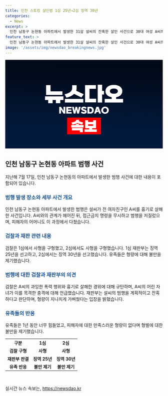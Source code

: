 ```yaml
---
title: 인천 스토킹 살인범 1심 25년→2심 징역 30년
categories:
  - News
excerpt: >
  인천 남동구 논현동 아파트에서 발생한 31살 설씨의 잔혹한 살인 사건으로 30대 여성 A씨의 유족들은 사형을 요구하며 충격과 분노를 터뜨렸습니다. 그러나 재판부는 1심에서의 징역 25년을 30년으로 늘리는 판결을 내렸고, 이에도 유족들은 불만을 감추지 않았습니다. 검찰은 A씨의 어린 자녀가 목격한 장면의 공포를 강조하며 사형을 구형했으나, 재판부는 계획적이고 잔혹한 범행을 이유로 징역형을 선고했습니다.
feature_text: >
  인천 남동구 논현동 아파트에서 발생한 31살 설씨의 잔혹한 살인 사건으로 30대 여성 A씨의 유족들은 사형을 요구하며 충격과 분노를 터뜨렸습니다. 그러나 재판부는 1심에서의 징역 25년을 30년으로 늘리는 판결을 내렸고, 이에도 유족들은 불만을 감추지 않았습니다. 검찰은 A씨의 어린 자녀가 목격한 장면의 공포를 강조하며 사형을 구형했으나, 재판부는 계획적이고 잔혹한 범행을 이유로 징역형을 선고했습니다.
image: '/assets/img/newsdao_breakingnews.jpg'
---
```


<p><img src="/assets/img/newsdao_breakingnews.jpg" alt="koreaapp 속보" /></p>

<h2 data-ke-size="size26">인천 남동구 논현동 아파트 범행 사건</h2>

<p data-ke-size="size16">지난해 7월 17일, 인천 남동구 논현동의 아파트에서 발생한 범행 사건에 대한 내용이 포함되어 있습니다.</p>

<h3><b><span style="color: #1a5490;">범행 발생 장소와 세부 사건 개요</span></b></h3>

<p>인천 남동구 논현동 아파트에서 발생한 범행은 설씨가 전 여자친구인 A씨를 흉기로 살해한 사건입니다. A씨와의 관계가 헤어진 뒤, 접근금지 명령을 무시하고 범행을 저질렀으며, 피해자의 어머니도 이 과정에서 다쳤습니다.</p>

<h3><b><span style="color: #1a5490;">검찰과 재판 관련 내용</span></b></h3>

<p>검찰은 1심에서 사형을 구형했고, 2심에서도 사형을 구형했습니다. 1심 재판부는 징역 25년을 선고하고, 2심에서는 징역 30년을 선고했습니다. 유족들은 형량에 대해 불만을 제기했습니다.</p>

<h3><b><span style="color: #1a5490;">범행에 대한 검찰과 재판부의 의견</span></b></h3>

<p>검찰은 A씨의 과잉한 폭력 행위와 흉기로 살해한 경위에 대해 규탄하며, A씨의 어린 자녀가 이를 목격한 충격에 대해 언급했습니다. 재판부는 설씨의 범행을 계획적이고 잔혹하다고 판단하며, 형량이 지나치게 가벼웠다는 입장을 밝혔습니다.</p>

<h3><b><span style="color: #1a5490;">유족들의 반응</span></b></h3>

<p>유족들은 1년 동안 너무 힘들었고, 피해자에 대한 만족스러운 형량이 없다며 형벌에 대한 불만을 제기했습니다.</p>

<table>
    <tr>
        <td style="text-align: center; height: 17px;"><b>구분</b></td>
        <td style="text-align: center; height: 17px;"><b>1심</b></td>
        <td style="text-align: center; height: 17px;"><b>2심</b></td>
    </tr>
    <tr>
        <td style="text-align: center; height: 17px;"><b>검찰 구형</b></td>
        <td style="text-align: center; height: 17px;"><b>사형</b></td>
        <td style="text-align: center; height: 17px;"><b>사형</b></td>
    </tr>
    <tr>
        <td style="text-align: center; height: 17px;"><b>재판부 판결</b></td>
        <td style="text-align: center; height: 17px;"><b>징역 25년</b></td>
        <td style="text-align: center; height: 17px;"><b>징역 30년</b></td>
    </tr>
    <tr>
        <td style="text-align: center; height: 17px;"><b>유족 반응</b></td>
        <td style="text-align: center; height: 17px;"><b>불만 제기</b></td>
        <td style="text-align: center; height: 17px;"><b>불만 제기</b></td>
    </tr>
</table>

<p data-ke-size="size16">&nbsp;</p>
실시간 뉴스 속보는, <a href="https://newsdao.kr" rel="dofollow">https://newsdao.kr</a>



